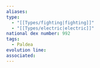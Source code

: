 ```yaml
---
aliases: 
type:
  - "[[Types/fighting|fighting]]"
  - "[[Types/electric|electric]]"
national dex number: 992
tags:
  - Paldea
evolution line: 
associated:
---
```

